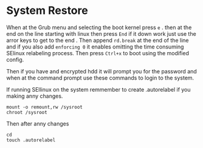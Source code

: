 # System Restore

When at the Grub menu and selecting the boot kernel press `e` .
then at the end on the line starting with linux then press `End` if it down work just use the arror keys to get to the end . 
Then append `rd.break` at the end of the line and if you also 
add `enforcing 0` it enables omitting the time consuming SElinux relabeling process.
Then press `Ctrl+x` to boot using the modified config.

Then if you have and encrypted hdd it will prompt you for the password
and when at the command prompt use these commands to login to the system.

If running SEllinux on the system remmember to create .autorelabel if you making anny 
changes. 

```
mount -o remount,rw /sysroot
chroot /sysroot

```
Then after anny changes 
```
cd 
touch .autorelabel
```
